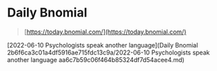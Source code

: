 # Daily Bnomial

> [https://today.bnomial.com/](https://today.bnomial.com/)
> 

[2022-06-10 Psychologists speak another language](Daily Bnomial 2b6f6ca3c01a4df5916ae715fdc13c9a/2022-06-10 Psychologists speak another language aa6c7b59c06f464b85324df7d54acee4.md)